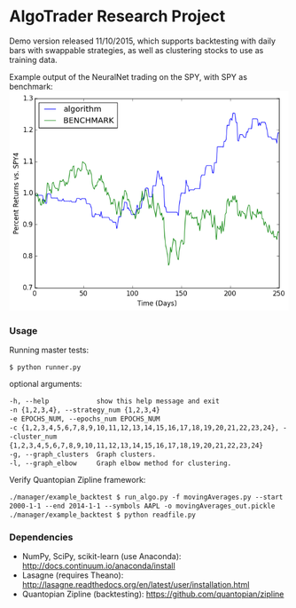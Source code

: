 # AlgoTrader Research Project

Demo version released 11/10/2015, which supports backtesting with daily bars with swappable strategies, as well as clustering stocks to use as training data.

Example output of the NeuralNet trading on the SPY, with SPY as benchmark:
![huzzah](output/NeuralNet/algo_2015-10-15_17-53-04.png)

### Usage

Running master tests: 

  	$ python runner.py 

optional arguments:

	-h, --help            show this help message and exit
	-n {1,2,3,4}, --strategy_num {1,2,3,4}
	-e EPOCHS_NUM, --epochs_num EPOCHS_NUM
	-c {1,2,3,4,5,6,7,8,9,10,11,12,13,14,15,16,17,18,19,20,21,22,23,24}, --cluster_num {1,2,3,4,5,6,7,8,9,10,11,12,13,14,15,16,17,18,19,20,21,22,23,24} 
	-g, --graph_clusters  Graph clusters.
	-l, --graph_elbow     Graph elbow method for clustering.

Verify Quantopian Zipline framework:

    ./manager/example_backtest $ run_algo.py -f movingAverages.py --start 2000-1-1 --end 2014-1-1 --symbols AAPL -o movingAverages_out.pickle
    ./manager/example_backtest $ python readfile.py

### Dependencies

* NumPy, SciPy, scikit-learn (use Anaconda): http://docs.continuum.io/anaconda/install
* Lasagne (requires Theano): http://lasagne.readthedocs.org/en/latest/user/installation.html
* Quantopian Zipline (backtesting): https://github.com/quantopian/zipline
